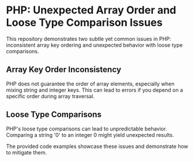 # PHP: Unexpected Array Order and Loose Type Comparison Issues

This repository demonstrates two subtle yet common issues in PHP: inconsistent array key ordering and unexpected behavior with loose type comparisons.

## Array Key Order Inconsistency

PHP does not guarantee the order of array elements, especially when mixing string and integer keys.  This can lead to errors if you depend on a specific order during array traversal.

## Loose Type Comparisons

PHP's loose type comparisons can lead to unpredictable behavior.  Comparing a string '0' to an integer 0 might yield unexpected results.

The provided code examples showcase these issues and demonstrate how to mitigate them.